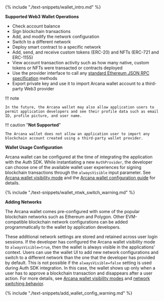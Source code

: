 {% include "./text-snippets/wallet_intro.md" %}

**Supported Web3 Wallet Operations**

* Check account balance
* Sign blockchain transactions
* Add, and modify the network configuration
* Switch to a different network
* Deploy smart contract to a specific network
* Add, send, and receive custom tokens (ERC-20) and NFTs (ERC-721 and ERC-1155)
* View account transaction activity such as how many native, custom tokens or NFTs were transacted or contracts deployed 
* Use the provider interface to call any [standard Ethereum JSON RPC specification](https://ethereum.github.io/execution-apis/api-documentation/) methods
* Export private key and use it to import Arcana wallet account to a third-party Web3 provider

!!! note

    In the future, the Arcana wallet may also allow application users to permit application developers and see their profile data such as email ID, profile picture, and user name.

!!! caution "**Not Supported**"

    The Arcana wallet does not allow an application user to import any blockchain account created using a third-party wallet provider. 

**Wallet Usage Configuration**

Arcana wallet can be configured at the time of integrating the application with the Auth SDK. While instantiating a new `AuthProvider`, the developer can choose one of the available wallet user experiences for signing blockchain transactions through the `alwaysVisible` input parameter. See [Arcana wallet visibility mode]({{page.meta.arcana.root_rel_path}}/concepts/anwallet/walletuimodes.md) and the [Arcana wallet configuration guide]({{page.meta.arcana.root_rel_path}}/howto/arcana_wallet/config_walletvisibility.md) for details.

{% include "./text-snippets/wallet_ntwk_switch_warning.md" %}

**Adding Networks**

The Arcana wallet comes pre-configured with some of the popular blockchain networks such as Ethereum and Polygon. Other EVM-compatible blockchain network configurations can be added programmatically to the wallet by application developers. 
        
These additional network settings are stored and retained across user login sessions. If the developer has configured the Arcana wallet visibility mode to `alwaysVisible=true`, then the wallet is always visible in the applications' context. Users can use the wallet UI to add new network configurations and switch to a different network than the one that the developer has provided by default. This is not possible if the `alwaysVisible=false` setting is used during Auth SDK integration. In this case, the wallet shows up only when a user has to approve a blockchain transaction and disappears after a user action. For more details, see [Arcana wallet visibility modes]({{page.meta.arcana.root_rel_path}}/concepts/anwallet/walletuimodes.md) and [network switching behavior]({{page.meta.arcana.root_rel_path}}/concepts/anwallet/walletntwkswitchmode.md).

{% include "./text-snippets/add_wallet_config_warning.md" %}
